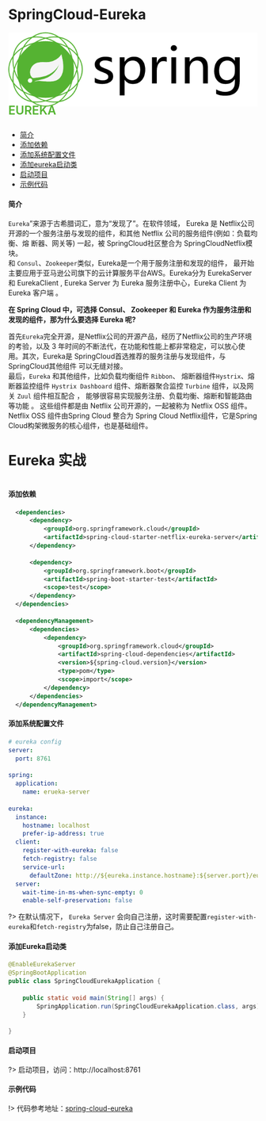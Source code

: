 
# SpringCloud-Eureka

![](../images/spring.png ':size=130') <span style="position: relative; top: -10px; font-size:24px; font-weight: 600; color: #55b432;">EUREKA</span>

- [简介](/framework/springcloud/docs/eureka?id=简介)
- [添加依赖](/framework/springcloud/docs/eureka?id=添加依赖)
- [添加系统配置文件](/framework/springcloud/docs/eureka?id=添加系统配置文件)
- [添加eureka启动类](/framework/springcloud/docs/eureka?id=添加eureka启动类)
- [启动项目](/framework/springcloud/docs/eureka?id=启动项目)
- [示例代码](/framework/springcloud/docs/eureka?id=示例代码)

#### 简介

`Eureka`”来源于古希腊词汇，意为“发现了”。在软件领域， Eureka 是 Netflix公司开源的一个服务注册与发现的组件，和其他 Netflix 公司的服务组件(例如：负载均衡、熔 断器、网关等) 一起，被 SpringCloud社区整合为 SpringCloudNetflix模块。<br>
和 `Consul`、`Zookeeper`类似，Eureka是一个用于服务注册和发现的组件， 最开始主要应用于亚马逊公司旗下的云计算服务平台AWS。Eureka分为 EurekaServer和 EurekaClient , Eureka Server 为 Eureka 服务注册中心，Eureka Client 为 Eureka 客户端 。

**在 Spring Cloud 中，可选择 Consul、 Zookeeper 和 Eureka 作为服务注册和发现的组件，那为什么要选择 Eureka 呢?**

首先`Eureka`完全开源，是Netflix公司的开源产品，经历了Netflix公司的生产环境的考验，以及 3 年时间的不断法代，在功能和性能上都非常稳定，可以放心使用。其次，Eureka是 SpringCloud首选推荐的服务注册与发现组件，与SpringCloud其他组件 可以无缝对接。<br>
最后，`Eureka` 和其他组件，比如负载均衡组件 `Ribbon`、 熔断器组件`Hystrix`、熔断器监控组件 `Hystrix Dashboard` 组件、熔断器聚合监控 `Turbine` 组件，以及网关 `Zuul` 组件相互配合 ， 能够很容易实现服务注册、负载均衡、熔断和智能路由等功能 。 这些组件都是由 Netflix 公司开源的，一起被称为 Netflix OSS 组件。 Netflix OSS 组件由Spring Cloud 整合为 Spring Cloud Netflix组件，它是Spring Cloud构架微服务的核心组件，也是基础组件。

<h1>Eureka 实战<h1>

#### 添加依赖

``` xml
  <dependencies>
      <dependency>
          <groupId>org.springframework.cloud</groupId>
          <artifactId>spring-cloud-starter-netflix-eureka-server</artifactId>
      </dependency>

      <dependency>
          <groupId>org.springframework.boot</groupId>
          <artifactId>spring-boot-starter-test</artifactId>
          <scope>test</scope>
      </dependency>
  </dependencies>

  <dependencyManagement>
      <dependencies>
          <dependency>
              <groupId>org.springframework.cloud</groupId>
              <artifactId>spring-cloud-dependencies</artifactId>
              <version>${spring-cloud.version}</version>
              <type>pom</type>
              <scope>import</scope>
          </dependency>
      </dependencies>
  </dependencyManagement>
```

#### 添加系统配置文件

``` yaml
# eureka config
server:
  port: 8761

spring:
  application:
    name: erueka-server

eureka:
  instance:
    hostname: localhost
    prefer-ip-address: true
  client:
    register-with-eureka: false
    fetch-registry: false
    service-url:
      defaultZone: http://${eureka.instance.hostname}:${server.port}/eureka/
  server:
    wait-time-in-ms-when-sync-empty: 0
    enable-self-preservation: false
```

?> 在默认情况下， `Eureka Server` 会向自己注册，这时需要配置`register-with-eureka`和`fetch-registry`为false，防止自己注册自己。


#### 添加Eureka启动类

```java
@EnableEurekaServer
@SpringBootApplication
public class SpringCloudEurekaApplication {

    public static void main(String[] args) {
        SpringApplication.run(SpringCloudEurekaApplication.class, args);
    }

}
```

#### 启动项目

?> 启动项目，访问：http://localhost:8761

#### 示例代码

!> 代码参考地址：[spring-cloud-eureka](https://gitlab.com/zhangbiyu/basics_project/tree/master/projects/springcloud/spring-cloud-eureka)
